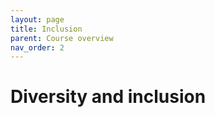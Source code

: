 ```yaml
---
layout: page
title: Inclusion
parent: Course overview
nav_order: 2
---
```


# Diversity and inclusion
